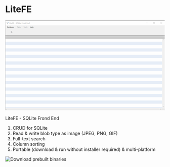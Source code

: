 # LiteFE
![Screenshot](/images/demo.gif)

LiteFE - SQLite Frond End

1. CRUD for SQLite
2. Read & write blob type as image (JPEG, PNG, GIF)
3. Full-text search
4. Column sorting
5. Portable (download & run without installer required) & multi-platform

![Download prebuilt binaries](https://github.com/setvalue/litefe/releases/latest)
